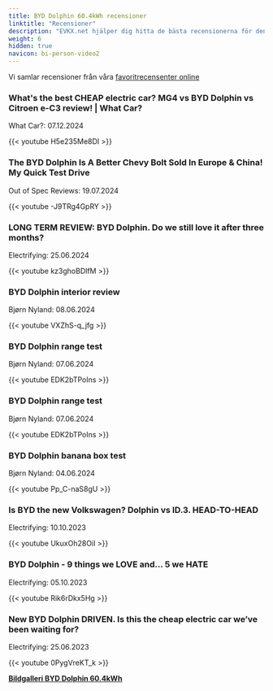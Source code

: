 ```yaml
---
title: BYD Dolphin 60.4kWh recensioner
linktitle: "Recensioner"
description: "EVKX.net hjälper dig hitta de bästa recensionerna för denna modell."
weight: 6
hidden: true
navicon: bi-person-video2
---
```

Vi samlar recensioner från våra [favoritrecensenter online](../../../../../guides/evreviewers/)

<div class="container text-center shadow p-2 pe-4 mb-5 bg-body-tertiary rounded border">
<h3>What's the best CHEAP electric car? MG4 vs BYD Dolphin vs Citroen e-C3 review! | What Car?</h3>
<p>What Car?: 07.12.2024</p>

{{< youtube H5e235Me8DI >}}

</div>
<div class="container text-center shadow p-2 pe-4 mb-5 bg-body-tertiary rounded border">
<h3>The BYD Dolphin Is A Better Chevy Bolt Sold In Europe & China! My Quick Test Drive</h3>
<p>Out of Spec Reviews: 19.07.2024</p>

{{< youtube -J9TRg4GpRY >}}

</div>
<div class="container text-center shadow p-2 pe-4 mb-5 bg-body-tertiary rounded border">
<h3>LONG TERM REVIEW: BYD Dolphin. Do we still love it after three months? </h3>
<p>Electrifying: 25.06.2024</p>

{{< youtube kz3ghoBDlfM >}}

</div>
<div class="container text-center shadow p-2 pe-4 mb-5 bg-body-tertiary rounded border">
<h3>BYD Dolphin interior review</h3>
<p>Bjørn Nyland: 08.06.2024</p>

{{< youtube VXZhS-q_jfg >}}

</div>
<div class="container text-center shadow p-2 pe-4 mb-5 bg-body-tertiary rounded border">
<h3>BYD Dolphin range test</h3>
<p>Bjørn Nyland: 07.06.2024</p>

{{< youtube EDK2bTPoIns >}}

</div>
<div class="container text-center shadow p-2 pe-4 mb-5 bg-body-tertiary rounded border">
<h3>BYD Dolphin range test</h3>
<p>Bjørn Nyland: 07.06.2024</p>

{{< youtube EDK2bTPoIns >}}

</div>
<div class="container text-center shadow p-2 pe-4 mb-5 bg-body-tertiary rounded border">
<h3>BYD Dolphin banana box test</h3>
<p>Bjørn Nyland: 04.06.2024</p>

{{< youtube Pp_C-naS8gU >}}

</div>
<div class="container text-center shadow p-2 pe-4 mb-5 bg-body-tertiary rounded border">
<h3>Is BYD the new Volkswagen? Dolphin vs ID.3. HEAD-TO-HEAD </h3>
<p>Electrifying: 10.10.2023</p>

{{< youtube UkuxOh28OiI >}}

</div>
<div class="container text-center shadow p-2 pe-4 mb-5 bg-body-tertiary rounded border">
<h3>BYD Dolphin - 9 things we LOVE and… 5 we HATE</h3>
<p>Electrifying: 05.10.2023</p>

{{< youtube Rik6rDkx5Hg >}}

</div>
<div class="container text-center shadow p-2 pe-4 mb-5 bg-body-tertiary rounded border">
<h3>New BYD Dolphin DRIVEN. Is this the cheap electric car we’ve been waiting for?</h3>
<p>Electrifying: 25.06.2023</p>

{{< youtube 0PygVreKT_k >}}

</div>
<div class="mt-3 mb-3">
<a href="../gallery/" class="text-decoration-none text-black">
<strong><i class="bi-arrow-left"></i>Bildgalleri  </strong>
</a>
<a href="../" class="text-decoration-none text-black float-end">
<strong>BYD Dolphin 60.4kWh <i class="bi-arrow-right"></i></strong>
</a>
</div>
